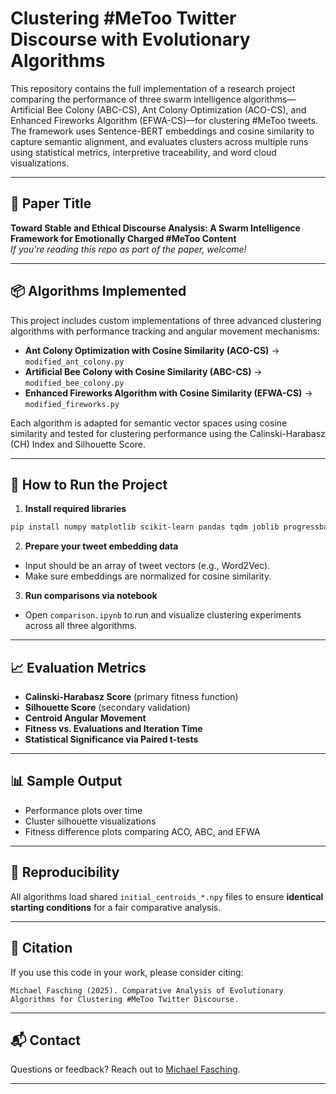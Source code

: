 # Clustering #MeToo Twitter Discourse with Evolutionary Algorithms

This repository contains the full implementation of a research project comparing the performance of three swarm intelligence algorithms—Artificial Bee Colony (ABC-CS), Ant Colony Optimization (ACO-CS), and Enhanced Fireworks Algorithm (EFWA-CS)—for clustering #MeToo tweets. The framework uses Sentence-BERT embeddings and cosine similarity to capture semantic alignment, and evaluates clusters across multiple runs using statistical metrics, interpretive traceability, and word cloud visualizations.

---

## 📘 Paper Title

**Toward Stable and Ethical Discourse Analysis: A Swarm Intelligence Framework for Emotionally Charged #MeToo Content**  
*If you’re reading this repo as part of the paper, welcome!*

---

## 📦 Algorithms Implemented

This project includes custom implementations of three advanced clustering algorithms with performance tracking and angular movement mechanisms:

- **Ant Colony Optimization with Cosine Similarity (ACO-CS)** → `modified_ant_colony.py`
- **Artificial Bee Colony with Cosine Similarity (ABC-CS)** → `modified_bee_colony.py`
- **Enhanced Fireworks Algorithm with Cosine Similarity (EFWA-CS)** → `modified_fireworks.py`

Each algorithm is adapted for semantic vector spaces using cosine similarity and tested for clustering performance using the Calinski-Harabasz (CH) Index and Silhouette Score.


---

## 🧪 How to Run the Project

1. **Install required libraries**

```bash
pip install numpy matplotlib scikit-learn pandas tqdm joblib progressbar2
```

2. **Prepare your tweet embedding data**
- Input should be an array of tweet vectors (e.g., Word2Vec).
- Make sure embeddings are normalized for cosine similarity.

3. **Run comparisons via notebook**
- Open `comparison.ipynb` to run and visualize clustering experiments across all three algorithms.

---

## 📈 Evaluation Metrics

- **Calinski-Harabasz Score** (primary fitness function)
- **Silhouette Score** (secondary validation)
- **Centroid Angular Movement**
- **Fitness vs. Evaluations and Iteration Time**
- **Statistical Significance via Paired t-tests**

---

## 📊 Sample Output

- Performance plots over time
- Cluster silhouette visualizations
- Fitness difference plots comparing ACO, ABC, and EFWA

---

## 🔁 Reproducibility

All algorithms load shared `initial_centroids_*.npy` files to ensure **identical starting conditions** for a fair comparative analysis.

---

## 📄 Citation

If you use this code in your work, please consider citing:
```
Michael Fasching (2025). Comparative Analysis of Evolutionary Algorithms for Clustering #MeToo Twitter Discourse.
```

---

## 📬 Contact

Questions or feedback? Reach out to [Michael Fasching](mailto:fasmim0@gmail.com).

---
